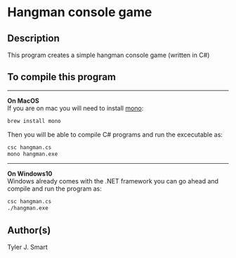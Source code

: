 Hangman console game
====================

Description
------------------------------------
This program creates a simple hangman console game (written in C#)

To compile this program
------------------

---

**On MacOS**  
If you are on mac you will need to install [mono](https://formulae.brew.sh/formula/mono): 
```bash
brew install mono
```
Then you will be able to compile C# programs and run the excecutable as:
```bash
csc hangman.cs
mono hangman.exe
```

---

**On Windows10**  
Windows already comes with the .NET framework you can go ahead and compile and run the program as:
```bash
csc hangman.cs
./hangman.exe
```

Author(s)
------------------------------------
Tyler J. Smart
